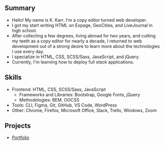 ## Summary

- Hello! My name is K. Karr. I'm a copy editor turned web developer.
- I got my start writing HTML on Expage, GeoCities, and LiveJournal in high school.
- After collecting a few degrees, living abroad for two years, and cutting my teeth as a copy editor for nearly a decade, I returned to web development out of a strong desire to learn more about the technologies I use every day.
- I specialize in HTML, CSS, SCSS/Sass, JavaScript, and jQuery.
- Currently, I'm learning how to deploy full stack applications.

## Skills

- Frontend: HTML, CSS, SCSS/Sass, JavaScript
  - Frameworks and Libraries: Bootstrap, Google Fonts, jQuery
  - Methodologies: BEM, OOCSS
- Tools: CLI, Figma, Git, GitHub, VS Code, WordPress
- Other: Chrome, Firefox, Microsoft Office, Slack, Trello, Windows, Zoom

## Projects

- [Portfolio](https://kkarrwrites.carrd.co/)
